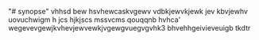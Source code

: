 "# synopse" 
vhhsd bew hsvhewcaskvgewv
vdbkjewvkjewk
jev kbvjewhv uovuchwigm h
jcs  hjkjscs mssvcms qouqqnb hvhca'
wegevevgewjkvhevjewvewkjvgewgvuegvgvhk3 bhvehhgeivieveuigb
tkdtr